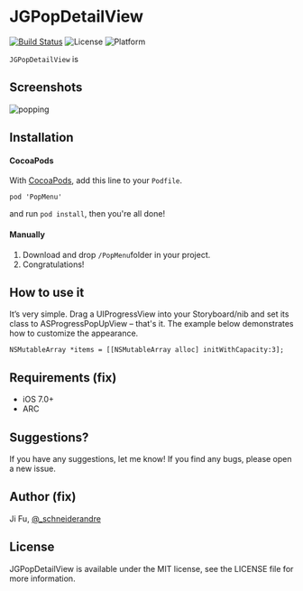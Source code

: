 
JGPopDetailView
====================
[![Build Status](https://travis-ci.org/jgarrick1992/JGPopDetailView.svg?branch=master)](https://travis-ci.org/jgarrick1992/JGPopDetailView)
![License](https://img.shields.io/cocoapods/l/TWPhotoPicker.svg)
![Platform](https://img.shields.io/cocoapods/p/TWPhotoPicker.svg)

`JGPopDetailView` is 

## Screenshots
![popping](https://dl.dropboxusercontent.com/u/19150300/Github/Popping/popping.gif)


## Installation

#### CocoaPods

With [CocoaPods](http://cocoapods.org/), add this line to your `Podfile`.
```
pod 'PopMenu'
```

and run `pod install`, then you're all done!

#### Manually
1. Download and drop ```/PopMenu```folder in your project.  
2. Congratulations! 

## How to use it
It’s very simple. Drag a UIProgressView into your Storyboard/nib and set its class to ASProgressPopUpView – that's it. The example below demonstrates how to customize the appearance.
```objc
NSMutableArray *items = [[NSMutableArray alloc] initWithCapacity:3];
```

## Requirements  (fix)

- iOS 7.0+ 
- ARC​
## Suggestions?
If you have any suggestions, let me know! If you find any bugs, please open a new issue.

## Author  (fix)

Ji Fu, [@_schneiderandre](http://twitter.com/_schneiderandre)

## License

JGPopDetailView is available under the MIT license, see the LICENSE file for more information. 